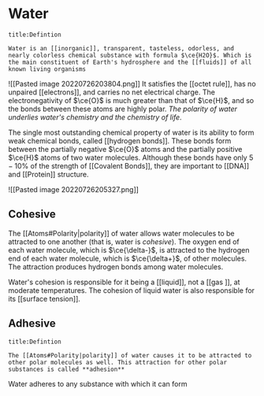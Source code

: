 # Water

```ad-summary 
title:Defintion 

Water is an [[inorganic]], transparent, tasteless, odorless, and nearly colorless chemical substance with formula $\ce{H2O}$. Which is the main constituent of Earth's hydrosphere and the [[fluids]] of all known living organisms
```

![[Pasted image 20220726203804.png]]
It satisfies the [[octet rule]], has no unpaired [[electrons]], and carries no net electrical charge. The 
electronegativity of $\ce{O}$ is much greater than that of $\ce{H}$, and so the bonds between these atoms are highly polar. *The polarity of water underlies water's chemistry and the chemistry of life*. 

The single most outstanding chemical property of water is its ability to form weak chemical bonds, called [[hydrogen bonds]]. These bonds form between the partially negative $\ce{O}$ atoms and 
the partially positive $\ce{H}$ atoms of two water molecules. Although these bonds have only 
$5-10\%$  of the strength of [[Covalent Bonds]], they are important to [[DNA]] and [[Protein]] structure.

![[Pasted image 20220726205327.png]]

## Cohesive

The [[Atoms#Polarity|polarity]] of water allows water molecules to be attracted to one another (that is, water is *cohesive*). The oxygen end of each water molecule, which is $\ce{\delta-}$, is attracted to the hydrogen end 
of each water molecule, which is $\ce{\delta+}$, of other molecules. The attraction produces hydrogen bonds among water molecules.

Water's cohesion is responsible for it being a [[liquid]], not a [[gas ]], at moderate temperatures. The 
cohesion of liquid water is also responsible for its [[surface tension]]. 

## Adhesive 
```ad-summary 
title:Defintion 

The [[Atoms#Polarity|polarity]] of water causes it to be attracted to other polar molecules as well. This attraction for other polar substances is called **adhesion**
```

Water adheres to any substance with which it can form